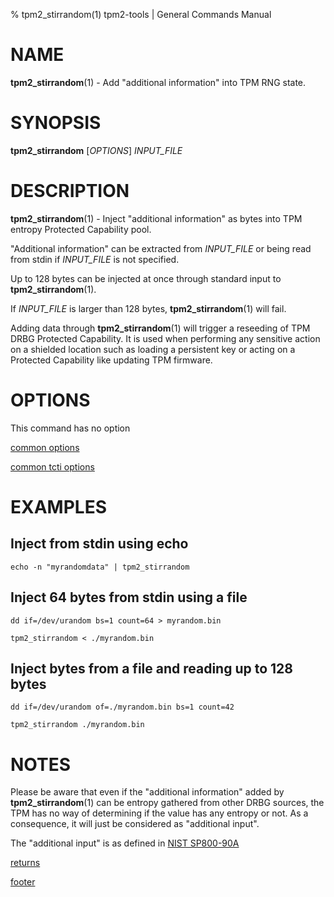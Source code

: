 % tpm2_stirrandom(1) tpm2-tools | General Commands Manual

# NAME

**tpm2_stirrandom**(1) - Add "additional information" into TPM RNG state.

# SYNOPSIS

**tpm2_stirrandom** [*OPTIONS*] _INPUT\_FILE_

# DESCRIPTION

**tpm2_stirrandom**(1) - Inject "additional information" as bytes into TPM entropy Protected Capability pool.

"Additional information" can be extracted from _INPUT\_FILE_ or being read from stdin
if _INPUT\_FILE_ is not specified.

Up to 128 bytes can be injected at once through standard input to **tpm2_stirrandom**(1).

If _INPUT\_FILE_ is larger than 128 bytes, **tpm2_stirrandom**(1) will fail.

Adding data through **tpm2_stirrandom**(1) will trigger a reseeding of TPM
DRBG Protected Capability. It is used when performing any sensitive action
on a shielded location such as loading a persistent key or acting on a
Protected Capability like updating TPM firmware.

# OPTIONS

This command has no option

[common options](common/options.md)

[common tcti options](common/tcti.md)

# EXAMPLES

## Inject from stdin using echo
```
echo -n "myrandomdata" | tpm2_stirrandom
```

## Inject 64 bytes from stdin using a file
```
dd if=/dev/urandom bs=1 count=64 > myrandom.bin

tpm2_stirrandom < ./myrandom.bin
```

## Inject bytes from a file and reading up to 128 bytes
```
dd if=/dev/urandom of=./myrandom.bin bs=1 count=42

tpm2_stirrandom ./myrandom.bin
```

# NOTES

Please be aware that even if the "additional information" added
by **tpm2_stirrandom**(1) can be entropy gathered from other DRBG
sources, the TPM has no way of determining if the value has any entropy or not.
As a consequence, it will just be considered as "additional input".

The "additional input" is as defined in [NIST SP800-90A](
https://nvlpubs.nist.gov/nistpubs/Legacy/SP/nistspecialpublication800-90.pdf)

[returns](common/returns.md)

[footer](common/footer.md)
